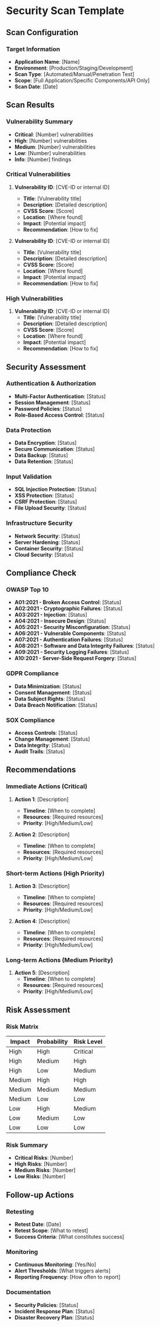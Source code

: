 # Security Scan Template

## Scan Configuration

### Target Information
- **Application Name**: [Name]
- **Environment**: [Production/Staging/Development]
- **Scan Type**: [Automated/Manual/Penetration Test]
- **Scope**: [Full Application/Specific Components/API Only]
- **Scan Date**: [Date]

## Scan Results

### Vulnerability Summary
- **Critical**: [Number] vulnerabilities
- **High**: [Number] vulnerabilities
- **Medium**: [Number] vulnerabilities
- **Low**: [Number] vulnerabilities
- **Info**: [Number] findings

### Critical Vulnerabilities
1. **Vulnerability ID**: [CVE-ID or internal ID]
   - **Title**: [Vulnerability title]
   - **Description**: [Detailed description]
   - **CVSS Score**: [Score]
   - **Location**: [Where found]
   - **Impact**: [Potential impact]
   - **Recommendation**: [How to fix]

2. **Vulnerability ID**: [CVE-ID or internal ID]
   - **Title**: [Vulnerability title]
   - **Description**: [Detailed description]
   - **CVSS Score**: [Score]
   - **Location**: [Where found]
   - **Impact**: [Potential impact]
   - **Recommendation**: [How to fix]

### High Vulnerabilities
1. **Vulnerability ID**: [CVE-ID or internal ID]
   - **Title**: [Vulnerability title]
   - **Description**: [Detailed description]
   - **CVSS Score**: [Score]
   - **Location**: [Where found]
   - **Impact**: [Potential impact]
   - **Recommendation**: [How to fix]

## Security Assessment

### Authentication & Authorization
- **Multi-Factor Authentication**: [Status]
- **Session Management**: [Status]
- **Password Policies**: [Status]
- **Role-Based Access Control**: [Status]

### Data Protection
- **Data Encryption**: [Status]
- **Secure Communication**: [Status]
- **Data Backup**: [Status]
- **Data Retention**: [Status]

### Input Validation
- **SQL Injection Protection**: [Status]
- **XSS Protection**: [Status]
- **CSRF Protection**: [Status]
- **File Upload Security**: [Status]

### Infrastructure Security
- **Network Security**: [Status]
- **Server Hardening**: [Status]
- **Container Security**: [Status]
- **Cloud Security**: [Status]

## Compliance Check

### OWASP Top 10
- **A01:2021 - Broken Access Control**: [Status]
- **A02:2021 - Cryptographic Failures**: [Status]
- **A03:2021 - Injection**: [Status]
- **A04:2021 - Insecure Design**: [Status]
- **A05:2021 - Security Misconfiguration**: [Status]
- **A06:2021 - Vulnerable Components**: [Status]
- **A07:2021 - Authentication Failures**: [Status]
- **A08:2021 - Software and Data Integrity Failures**: [Status]
- **A09:2021 - Security Logging Failures**: [Status]
- **A10:2021 - Server-Side Request Forgery**: [Status]

### GDPR Compliance
- **Data Minimization**: [Status]
- **Consent Management**: [Status]
- **Data Subject Rights**: [Status]
- **Data Breach Notification**: [Status]

### SOX Compliance
- **Access Controls**: [Status]
- **Change Management**: [Status]
- **Data Integrity**: [Status]
- **Audit Trails**: [Status]

## Recommendations

### Immediate Actions (Critical)
1. **Action 1**: [Description]
   - **Timeline**: [When to complete]
   - **Resources**: [Required resources]
   - **Priority**: [High/Medium/Low]

2. **Action 2**: [Description]
   - **Timeline**: [When to complete]
   - **Resources**: [Required resources]
   - **Priority**: [High/Medium/Low]

### Short-term Actions (High Priority)
1. **Action 3**: [Description]
   - **Timeline**: [When to complete]
   - **Resources**: [Required resources]
   - **Priority**: [High/Medium/Low]

2. **Action 4**: [Description]
   - **Timeline**: [When to complete]
   - **Resources**: [Required resources]
   - **Priority**: [High/Medium/Low]

### Long-term Actions (Medium Priority)
1. **Action 5**: [Description]
   - **Timeline**: [When to complete]
   - **Resources**: [Required resources]
   - **Priority**: [High/Medium/Low]

## Risk Assessment

### Risk Matrix
| Impact | Probability | Risk Level |
|--------|-------------|------------|
| High   | High        | Critical   |
| High   | Medium      | High       |
| High   | Low         | Medium     |
| Medium | High        | High       |
| Medium | Medium      | Medium     |
| Medium | Low         | Low        |
| Low    | High        | Medium     |
| Low    | Medium      | Low        |
| Low    | Low         | Low        |

### Risk Summary
- **Critical Risks**: [Number]
- **High Risks**: [Number]
- **Medium Risks**: [Number]
- **Low Risks**: [Number]

## Follow-up Actions

### Retesting
- **Retest Date**: [Date]
- **Retest Scope**: [What to retest]
- **Success Criteria**: [What constitutes success]

### Monitoring
- **Continuous Monitoring**: [Yes/No]
- **Alert Thresholds**: [What triggers alerts]
- **Reporting Frequency**: [How often to report]

### Documentation
- **Security Policies**: [Status]
- **Incident Response Plan**: [Status]
- **Disaster Recovery Plan**: [Status] 